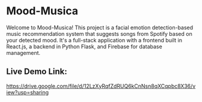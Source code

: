 # Mood-Musica
Welcome to Mood-Musica! This project is a facial emotion detection-based music recommendation system that suggests songs from Spotify based on your detected mood. It's a full-stack application with a frontend built in React.js, a backend in Python Flask, and Firebase for database management.

## Live Demo Link:
https://drive.google.com/file/d/12LzXyRqfZdRUQ6kCnNsn8qXCqpbc8X36/view?usp=sharing
